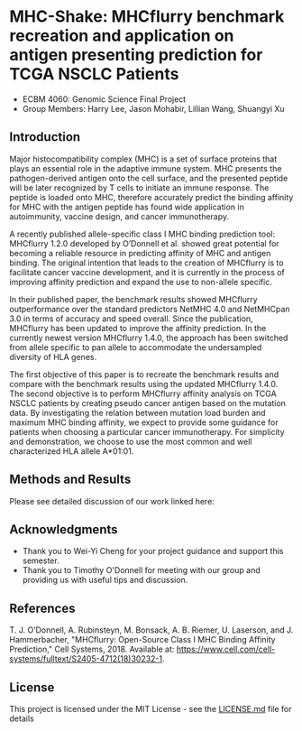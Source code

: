 # MHC-Shake: MHCflurry benchmark recreation and application on antigen presenting prediction for TCGA NSCLC Patients

* ECBM 4060: Genomic Science Final Project
* Group Members: Harry Lee, Jason Mohabir, Lillian Wang, Shuangyi Xu

## Introduction

Major histocompatibility complex (MHC) is a set of surface proteins that plays an essential role in the adaptive immune system. MHC presents the pathogen-derived antigen onto the cell surface, and the presented peptide will be later recognized by T cells to initiate an immune response. The peptide is loaded onto MHC, therefore accurately predict the binding affinity for MHC with the antigen peptide has found wide application in autoimmunity, vaccine design, and cancer immunotherapy. 

A recently published allele-specific class I MHC binding prediction tool: MHCflurry 1.2.0 developed by O’Donnell et al. showed great potential for becoming a reliable resource in predicting affinity of MHC and antigen binding. The original intention that leads to the creation of MHCflurry is to facilitate cancer vaccine development, and it is currently in the process of improving affinity prediction and expand the use to non-allele specific. 

In their published paper, the benchmark results showed MHCflurry outperformance over the standard predictors NetMHC 4.0 and NetMHCpan 3.0 in terms of accuracy and speed overall. Since the publication, MHCflurry has been updated to improve the affinity prediction. In the currently newest version MHCflurry 1.4.0, the approach has been switched from allele specific to pan allele to accommodate the undersampled diversity of HLA genes. 

The first objective of this paper is to recreate the benchmark results and compare with the benchmark results using the updated MHCflurry 1.4.0. The second objective is to perform MHCflurry affinity analysis on TCGA NSCLC patients by creating pseudo cancer antigen based on the mutation data. By investigating the relation between mutation load burden and maximum MHC binding affinity, we expect to provide some guidance for patients when choosing a particular cancer immunotherapy. For simplicity and demonstration, we choose to use the most common and well characterized HLA allele A*01:01.

## Methods and Results

Please see detailed discussion of our work linked here: 

## Acknowledgments

* Thank you to Wei-Yi Cheng for your project guidance and support this semester. 
* Thank you to Timothy O'Donnell for meeting with our group and providing us with useful tips and discussion. 

## References

T. J. O’Donnell, A. Rubinsteyn, M. Bonsack, A. B. Riemer, U. Laserson, and J. Hammerbacher, "MHCflurry: Open-Source Class I MHC Binding Affinity Prediction," Cell Systems, 2018. Available at: https://www.cell.com/cell-systems/fulltext/S2405-4712(18)30232-1.

## License

This project is licensed under the MIT License - see the [LICENSE.md](LICENSE.md) file for details
